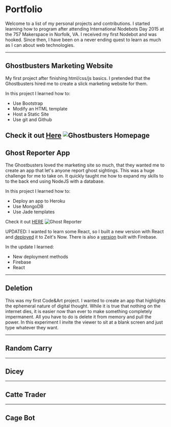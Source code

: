 # Portfolio
Welcome to a list of my personal projects and contributions. I started learning how to program after attending International Nodebots Day 2015 at the 757 Makerspace in Norfolk, VA. I received my first Nodebot and was hooked. Since then, I have been on a never ending quest to learn as much as I can about web technologies. 

---
## Ghostbusters Marketing Website
My first project after finishing html/css/js basics. I pretended that the Ghostbusters hired me to create a slick marketing website for them. 

In this project I learned how to: 
* Use Bootstrap
* Modify an HTML template
* Host a Static Site
* Use git and Github

Check it out [Here](http://ghostbusters.bitballoon.com)
![Ghostbusters Homepage](http://i.imgur.com/EA1jVfs.png)
---

## Ghost Reporter App
The Ghostbusters loved the marketing site so much, that they wanted me to create an app that let's anyone report ghost sightings. This was a huge challenge for me to take on. It quickly taught me how to expand my skills to to the back end using  NodeJS with a database.

In this project I learned how to: 
* Deploy an app to Heroku
* Use MongoDB
* Use Jade templates

Check it out [HERE](http://ghostreporter.herokuapp.com)
![Ghost Reporter](http://i.imgur.com/gnS6vcp.png)

UPDATED: I wanted to learn some React, so I built a new version with React and [deployed](https://ghostreporter-react-lxuotvklmv.now.sh/) it to Zeit's Now. There is also a [version](https://ghostreact.firebaseapp.com/) built with Firebase.

In the update I learned: 
* New deployment methods
* Firebase
* React

---
## Deletion
This was my first Code&Art project. I wanted to create an app that highlights the ephemeral nature of digital thought. While it is true that nothing on the internet dies, it is easier now than ever to make something completely impermanent. All you have to do is delete it from memory and pull the power. In this experiment I invite the viewer to sit at a blank screen and just type whatever they want. 

---
## Random Carry

---
## Dicey

---
## Catte Trader

---
## Cage Bot
